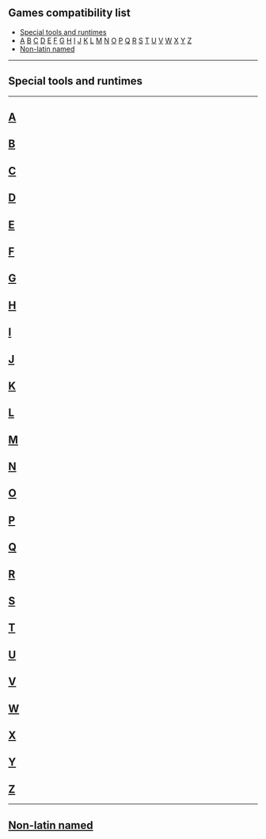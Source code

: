 ## Games compatibility list

- [Special tools and runtimes](#special-tools-and-runtimes)
- [A](#a) [B](#b) [C](#c) [D](#d) [E](#e) [F](#f) [G](#g) [H](#h) [I](#i) [J](#j) [K](#k) [L](#l) [M](#m) [N](#n) [O](#o) [P](#p) [Q](#q) [R](#r) [S](#s) [T](#t) [U](#u) [V](#v) [W](#w) [X](#x) [Y](#y) [Z](#z)
- [Non-latin named](#non-latin-named)

---

## Special tools and runtimes



---

## [A](#a)



## [B](#b)



## [C](#c)



## [D](#d)



## [E](#e)



## [F](#f)



## [G](#g)



## [H](#h)



## [I](#i)



## [J](#j)



## [K](#k)



## [L](#l)



## [M](#m)



## [N](#n)



## [O](#o)



## [P](#p)



## [Q](#q)



## [R](#r)



## [S](#s)



## [T](#t)



## [U](#u)



## [V](#v)



## [W](#w)



## [X](#x)



## [Y](#y)



## [Z](#z)

---

## [Non-latin named](#non-latin-named)

